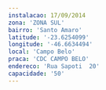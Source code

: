 ```yaml
---
instalacao: 17/09/2014
zona: 'ZONA SUL'
bairro: 'Santo Amaro'
latitude: '-23.6254099'
longitude: '-46.6634494'
local: 'Campo Belo'
praca: 'CDC CAMPO BELO'
endereco: 'Rua Sapoti  20'
capacidade: '50'
---
```

